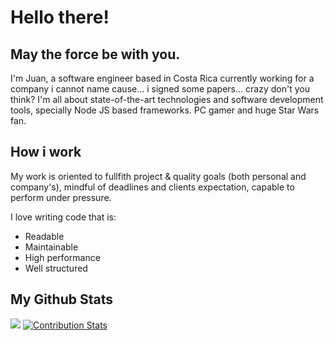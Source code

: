# Hello there!
## May the force be with you.
I'm Juan, a software engineer based in Costa Rica currently working for a company i cannot name cause... i signed some papers... crazy don't you think? I'm all about state-of-the-art technologies and software development tools, specially Node JS based frameworks. PC gamer and huge Star Wars fan.

## How i work
My work is oriented to fullfith project & quality goals (both personal and company's), mindful of deadlines and clients expectation, capable to perform under pressure.

I love writing code that is:
* Readable
* Maintainable
* High performance
* Well structured

## My Github Stats
![](https://github-readme-stats.vercel.app/api?username=JuankBregar&show_icons=true&title_color=000&bg_color=fff)
[![Contribution Stats](https://github-contribution-stats.vercel.app/api/?username=JuankBregar)](https://github.com/JuankBregar/github-contribution-stats/)
